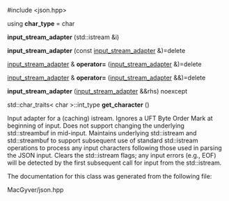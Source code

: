 <div id="classdetail_1_1input__stream__adapter">

</div>

<span id="classdetail_1_1input__stream__adapter"
label="classdetail_1_1input__stream__adapter"></span>

\#include $<$json.hpp$>$

<div class="DoxyCompactItemize">

<span id="classdetail_1_1input__stream__adapter_a796d902229ac65b6eec543cba4aff704"
label="classdetail_1_1input__stream__adapter_a796d902229ac65b6eec543cba4aff704"></span>
using **char_type** = char

</div>

<div class="DoxyCompactItemize">

<span id="classdetail_1_1input__stream__adapter_af54f59dab29bafc1a6816cd9076ed302"
label="classdetail_1_1input__stream__adapter_af54f59dab29bafc1a6816cd9076ed302"></span>
**input_stream_adapter** (std::istream &i)

<span id="classdetail_1_1input__stream__adapter_a7b698294f93654dd480578a8a6e4028a"
label="classdetail_1_1input__stream__adapter_a7b698294f93654dd480578a8a6e4028a"></span>
**input_stream_adapter** (const
[input_stream_adapter](#classdetail_1_1input__stream__adapter) &)=delete

<span id="classdetail_1_1input__stream__adapter_ac3b8c933b96a8386034a57b6fb075e3b"
label="classdetail_1_1input__stream__adapter_ac3b8c933b96a8386034a57b6fb075e3b"></span>
[input_stream_adapter](#classdetail_1_1input__stream__adapter) &
**operator=**
([input_stream_adapter](#classdetail_1_1input__stream__adapter)
&)=delete

<span id="classdetail_1_1input__stream__adapter_a08289400b7eb4700fbaa1281b5f4f0e8"
label="classdetail_1_1input__stream__adapter_a08289400b7eb4700fbaa1281b5f4f0e8"></span>
[input_stream_adapter](#classdetail_1_1input__stream__adapter) &
**operator=**
([input_stream_adapter](#classdetail_1_1input__stream__adapter)
&&)=delete

<span id="classdetail_1_1input__stream__adapter_a3176362cd962c1e530abe0a8e82b765b"
label="classdetail_1_1input__stream__adapter_a3176362cd962c1e530abe0a8e82b765b"></span>
**input_stream_adapter**
([input_stream_adapter](#classdetail_1_1input__stream__adapter) &&rhs)
noexcept

<span id="classdetail_1_1input__stream__adapter_a54e117ab89b2c2a09428e0205956ebc7"
label="classdetail_1_1input__stream__adapter_a54e117ab89b2c2a09428e0205956ebc7"></span>
std::char_traits$<$ char $>$::int_type **get_character** ()

</div>

Input adapter for a (caching) istream. Ignores a UFT Byte Order Mark at
beginning of input. Does not support changing the underlying
std::streambuf in mid-input. Maintains underlying std::istream and
std::streambuf to support subsequent use of standard std::istream
operations to process any input characters following those used in
parsing the JSON input. Clears the std::istream flags; any input errors
(e.g., EOF) will be detected by the first subsequent call for input from
the std::istream.

The documentation for this class was generated from the following file:

<div class="DoxyCompactItemize">

MacGyver/json.hpp

</div>
